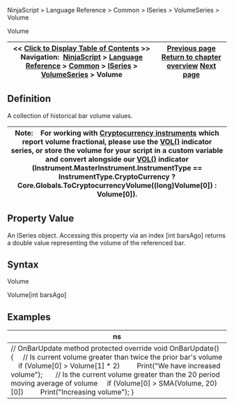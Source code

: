 ﻿
NinjaScript > Language Reference > Common > ISeries<T> > VolumeSeries<double> > Volume

Volume

| << [Click to Display Table of Contents](iseries_volume.md) >> **Navigation:**     [NinjaScript](ninjascript.md) > [Language Reference](language_reference_wip.md) > [Common](common.md) > [ISeries<T>](iseriest.md) > [VolumeSeries<double>](volumeseries.md) > Volume | [Previous page](volumeseries.md) [Return to chapter overview](volumeseries.md) [Next page](iseries_volumes.md) |
| --- | --- |
## Definition
A collection of historical bar volume values.
 

| Note:    For working with [Cryptocurrency instruments](instrumenttype.md) which report volume fractional, please use the [VOL()](volume.md) indicator series, or store the volume for your script in a custom variable and convert alongside our [VOL()](volume.md) indicator (Instrument.MasterInstrument.InstrumentType == InstrumentType.CryptoCurrency ? Core.Globals.ToCryptocurrencyVolume((long)Volume[0]) : Volume[0]). |
| --- |

## Property Value
An ISeries<double> object. Accessing this property via an index [int barsAgo] returns a double value representing the volume of the referenced bar.
 
## Syntax
Volume  

Volume[int barsAgo]
 
## 
## Examples

| ns |
| --- |
| // OnBarUpdate method protected override void OnBarUpdate() {      // Is current volume greater than twice the prior bar's volume      if (Volume[0] > Volume[1] * 2)          Print("We have increased volume");        // Is the current volume greater than the 20 period moving average of volume      if (Volume[0] > SMA(Volume, 20)[0])          Print("Increasing volume"); } |
